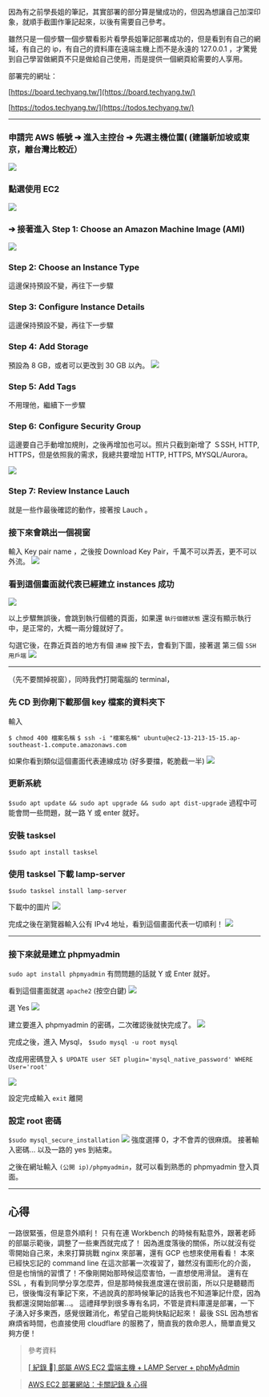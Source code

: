 因為有之前學長姐的筆記，其實部署的部分算是蠻成功的，但因為想讓自己加深印象，就順手截圖作筆記起來，以後有需要自己參考。

雖然只是一個步驟一個步驟看影片看學長姐筆記部署成功的，但是看到有自己的網域，有自己的 ip，有自己的資料庫在遠端主機上而不是永遠的 127.0.0.1 ，才驚覺到自己學習做網頁不只是做給自己使用，而是提供一個網頁給需要的人享用。

部署完的網址：

[https://board.techyang.tw/](https://board.techyang.tw/)

[https://todos.techyang.tw/](https://todos.techyang.tw/)


---
### 申請完 AWS 帳號 ➔ 進入主控台  ➔ 先選主機位置( (建議新加坡或東京，離台灣比較近）

![](02.jpg)

### 點選使用 EC2 
![](01.jpg)

### ➔ 接著進入 Step 1: Choose an Amazon Machine Image (AMI)
![](03.jpg)

### Step 2: Choose an Instance Type 
這邊保持預設不變，再往下一步驟

### Step 3: Configure Instance Details
 這邊保持預設不變，再往下一步驟
 
 
### Step 4: Add Storage
預設為 8  GB，或者可以更改到 30 GB 以內。
![](04.jpg)


### Step 5: Add Tags
不用理他，繼續下一步驟

### Step 6: Configure Security Group
這邊要自己手動增加規則，之後再增加也可以。照片只截到新增了 ＳSSH, HTTP, HTTPS，但是依照我的需求，我總共要增加 HTTP, HTTPS, MYSQL/Aurora。

![](05.jpg)

### Step 7: Review Instance Lauch
就是一些作最後確認的動作，接著按 Lauch 。

### 接下來會跳出一個視窗
輸入 Key pair name ，之後按 Download Key Pair，千萬不可以弄丟，更不可以外流。
![](06.jpg)

### 看到這個畫面就代表已經建立 instances 成功
![](07.jpg)


以上步驟無誤後，會跳到執行個體的頁面，如果還 `執行個體狀態` 還沒有顯示執行中，是正常的，大概一兩分鐘就好了。

勾選它後，在靠近頁首的地方有個 `連線` 按下去，會看到下圖，接著選 第三個 `SSH 用戶端`
![](08.jpg)

---
（先不要關掉視窗），同時我們打開電腦的 terminal，

### 先 CD 到你剛下載那個 key 檔案的資料夾下
輸入

`$ chmod 400 檔案名稱` 
`$ ssh -i "檔案名稱" ubuntu@ec2-13-213-15-15.ap-southeast-1.compute.amazonaws.com`

如果你看到類似這個畫面代表連線成功 (好多要擋，乾脆截一半)
![](09.jpg)

### 更新系統
`$sudo apt update && sudo apt upgrade && sudo apt dist-upgrade`
過程中可能會問一些問題，就一路 Y 或 enter 就好。

### 安裝 tasksel
`$sudo apt install tasksel`

### 使用 tasksel 下載 lamp-server
`$sudo tasksel install lamp-server`

下載中的圖片
![](10.jpg)

完成之後在瀏覽器輸入公有 IPv4 地址，看到這個畫面代表一切順利！
![](11.jpg)

---
### 接下來就是建立 phpmyadmin
`sudo apt install phpmyadmin`
有問問題的話就 Y 或 Enter 就好。

看到這個畫面就選 `apache2` (按空白鍵)
![](12.jpg)

選 Yes
![](13.jpg)

建立要進入 phpmyadmin 的密碼，二次確認後就快完成了。
![](14.jpg)

完成之後，進入 Mysql，
`$sudo mysql -u root mysql`

改成用密碼登入
`$ UPDATE user SET plugin='mysql_native_password' WHERE User='root'`

![](15.jpg)

設定完成輸入 `exit` 離開

### 設定 root 密碼
`$sudo mysql_secure_installation`
![](16.jpg)
強度選擇 0，才不會弄的很麻煩。
接著輸入密碼... 以及一路的 yes 到結束。

之後在網址輸入 `(公開 ip)/phpmyadmin`，就可以看到熟悉的 phpmyadmin 登入頁面。

---
## 心得
一路很緊張，但是意外順利！
只有在連 Workbench 的時候有點意外，跟著老師的部屬示範後，調整了一些東西就完成了！
因為進度落後的關係，所以就沒有從零開始自己來，未來打算挑戰 nginx 來部署，還有 GCP 也想來使用看看！
本來已經快忘記的 command line 在這次部署一次複習了，雖然沒有圖形化的介面，但是也悄悄的習慣了！不像剛開始那時候這麼害怕，一直想使用滑鼠。
還有在 SSL ，有看到同學分享怎麼弄，但是那時候我進度還在很前面，所以只是聽聽而已，很後悔沒有筆記下來，不過說真的那時候筆記的話我也不知道筆記什麼，因為我都還沒開始部署...。
這禮拜學到很多專有名詞，不管是資料庫還是部署，一下子湧入好多東西，感覺很難消化，希望自己能夠快點記起來！
最後 SSL 因為想省麻煩省時間，也直接使用 cloudflare 的服務了，簡直我的救命恩人，簡單直覺又夠方便！

> 參考資料
> 
> [
[ 紀錄 ] 部屬 AWS EC2 雲端主機 + LAMP Server + phpMyAdmin](https://mtr04-note.coderbridge.io/2020/09/15/-%E7%B4%80%E9%8C%84-%08-%E9%83%A8%E5%B1%AC-aws-ec2-%E9%9B%B2%E7%AB%AF%E4%B8%BB%E6%A9%9F-/)

> [
AWS EC2 部署網站：卡關記錄 & 心得](https://nicolakacha.coderbridge.io/2020/09/16/launch-website/)